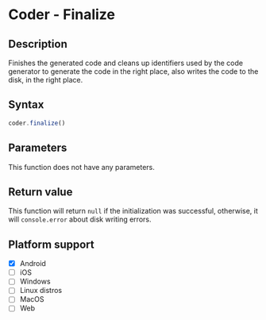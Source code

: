 # Coder - Finalize

## Description

Finishes the generated code and cleans up identifiers used by the code generator to generate the code in the right place, also writes the code to the disk, in the right place.

## Syntax

```js
coder.finalize()
```

## Parameters

This function does not have any parameters.

## Return value

This function will return `null` if the initialization was successful, otherwise, it will `console.error` about disk writing errors.

## Platform support

- [x] Android
- [ ] iOS
- [ ] Windows
- [ ] Linux distros
- [ ] MacOS
- [ ] Web
